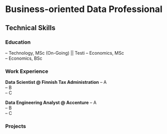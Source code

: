 # Business-oriented Data Professional

## Technical Skills

### Education
– Technology, MSc (On-Going) || Testi
– Economics, MSc  
– Economics, BSc  

### Work Experience
**Data Scientist @ Finnish Tax Administration**
– A  
– B  
– C  

**Data Engineering Analyst @ Accenture**
– A  
– B  
– C  

### Projects
